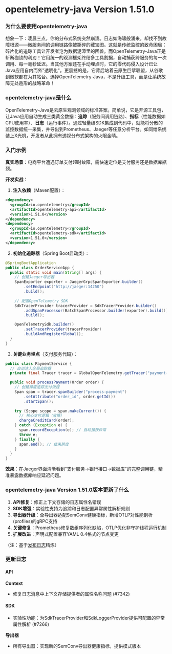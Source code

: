 # opentelemetry-java Version 1.51.0
### 为什么要使用opentelemetry-java  
想象一下：凌晨三点，你的分布式系统突然崩溃。日志如海啸般涌来，却找不到故障根源——微服务间的调用链路像被撕碎的藏宝图。这就是传统监控的致命困局：碎片化的追踪工具让开发者沦为数据泥潭里的困兽。而OpenTelemetry-Java正是斩断枷锁的利刃！它用统一的观测框架终结多工具割据，自动捕获跨服务的每一次调用、每一毫秒延迟。当其他方案还在手动埋点时，它的零代码侵入设计已让Java应用自内而外"透明化"。更震撼的是，它背后站着云原生巨擘联盟，从谷歌到微软都在为其站台。选择OpenTelemetry-Java，不是升级工具，而是让系统故障无处遁形的战略革命！

### opentelemetry-java是什么  
OpenTelemetry-Java是云原生观测领域的标准答案。简单说，它是开源工具包，让Java应用自动生成三类黄金数据：**追踪**（服务间调用链路）、**指标**（性能数据如CPU使用率）、**日志**（运行事件）。通过轻量级SDK集成到代码中，就能将分散的监控数据统一采集，并导出到Prometheus、Jaeger等任意分析平台。如同给系统装上X光机，开发者从此拥有透视分布式架构的火眼金睛。

### 入门示例  
**真实场景**：电商平台遭遇订单支付超时故障，需快速定位是支付服务还是数据库瓶颈。  

**开发实战**：  
1. **注入依赖**（Maven配置）：
```xml
<dependency>
  <groupId>io.opentelemetry</groupId>
  <artifactId>opentelemetry-api</artifactId>
  <version>1.51.0</version>
</dependency>
<dependency>
  <groupId>io.opentelemetry</groupId>
  <artifactId>opentelemetry-sdk</artifactId>
  <version>1.51.0</version>
</dependency>
```

2. **初始化追踪器**（Spring Boot启动类）：
```java
@SpringBootApplication
public class OrderServiceApp {
  public static void main(String[] args) {
    // 创建Jaeger导出器
    SpanExporter exporter = JaegerGrpcSpanExporter.builder()
        .setEndpoint("http://jaeger:14250")
        .build();
    
    // 配置OpenTelemetry SDK
    SdkTracerProvider tracerProvider = SdkTracerProvider.builder()
        .addSpanProcessor(BatchSpanProcessor.builder(exporter).build())
        .build();

    OpenTelemetrySdk.builder()
        .setTracerProvider(tracerProvider)
        .buildAndRegisterGlobal();
  }
}
```

3. **关键业务埋点**（支付服务代码）：
```java
public class PaymentService {
  // 自动注入全局追踪器
  private final Tracer tracer = GlobalOpenTelemetry.getTracer("payment-service");

  public void processPayment(Order order) {
    // 创建跨度追踪支付流程
    Span span = tracer.spanBuilder("process-payment")
        .setAttribute("order_id", order.getId())
        .startSpan();
    
    try (Scope scope = span.makeCurrent()) {
      // 核心支付逻辑（省略）
      chargeCreditCard(order); 
    } catch (Exception e) {
      span.recordException(e); // 自动捕获异常
      throw e;
    } finally {
      span.end(); // 结束跨度
    }
  }
}
```
**效果**：在Jaeger界面清晰看到"支付服务→银行接口→数据库"的完整调用链，精准暴露数据库响应延迟问题。

### opentelemetry-java Version 1.51.0版本更新了什么  
1. **API修复**：修正上下文存储的日志属性名错误  
2. **SDK增强**：实验性支持为追踪和日志配置异常属性解析规则  
3. **导出器升级**：全导出器适配SemConv健康指标，新增OTLP对性能剖析(profiles)的gRPC支持  
4. **关键修复**：Prometheus修复数组序列化缺陷，OTLP优化非守护线程运行机制  
5. **扩展改进**：声明式配置兼容YAML 0.4格式的节点变更  

（注：基于[发布日志](https://github.com/open-telemetry/opentelemetry-java/releases)精炼）

### 更新日志  
#### API  
**Context**  
- 修复日志消息中上下文存储提供者的属性名称问题 (#7342)  

#### SDK  
- 实验性功能：为SdkTracerProvider和SdkLoggerProvider提供可配置的异常属性解析 (#7266)  

**导出器**  
- 所有导出器：实现新的SemConv导出器健康指标，提供模式版本